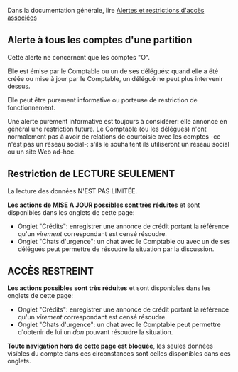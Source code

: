 Dans la documentation générale, lire <a href="$$/appli/alertes.html" target="_blank">Alertes et restrictions d'accès associées</a>

## Alerte à tous les comptes d'une partition
Cette alerte ne concernent que les comptes "O".

Elle est émise par le Comptable ou un de ses délégués: quand elle a été créée ou mise à jour par le Comptable, un délégué ne peut plus intervenir dessus.

Elle peut être purement informative ou porteuse de restriction de fonctionnement.

Une alerte purement informative est toujours à considérer: elle annonce en général une restriction future. Le Comptable (ou les délégués) n'ont normalement pas à avoir de relations de courtoisie avec les comptes -ce n'est pas un réseau social-: s'ils le souhaitent ils utiliseront un réseau social ou un site Web ad-hoc.

## Restriction de LECTURE SEULEMENT
La lecture des données N'EST PAS LIMITÉE.

**Les actions de MISE A JOUR possibles sont très réduites** et sont disponibles dans les onglets de cette page:
- Onglet "Crédits": enregistrer une annonce de crédit portant la référence qu'un _virement_ correspondant est censé résoudre.
- Onglet "Chats d'urgence": un chat avec le Comptable ou avec un de ses délégués peut permettre de résoudre la situation par la discussion.

## ACCÈS RESTREINT
**Les actions possibles sont très réduites** et sont disponibles dans les onglets de cette page:
- Onglet "Crédits": enregistrer une annonce de crédit portant la référence qu'un _virement_ correspondant est censé résoudre.
- Onglet "Chats d'urgence": un chat avec le Comptable peut permettre d'obtenir de lui un _don_ pouvant résoudre la situation.

**Toute navigation hors de cette page est bloquée**, les seules données visibles du compte dans ces circonstances sont celles disponibles dans ces onglets.
